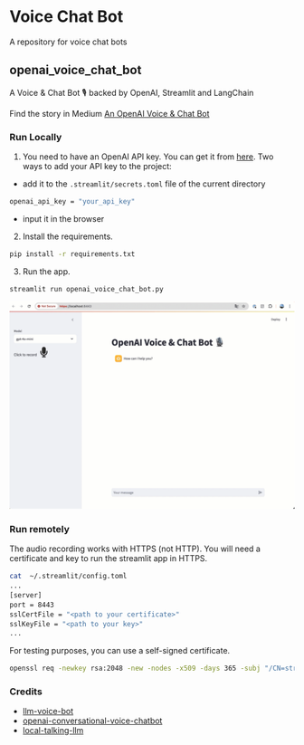 # Voice Chat Bot
A repository for voice chat bots 

## openai_voice_chat_bot
A Voice & Chat Bot 🎙️ backed by OpenAI, Streamlit and LangChain

Find the story in Medium [An OpenAI Voice & Chat Bot](https://medium.com/@yuxiaojian/an-openai-voice-chat-bot-b4cbe553f3ca)

### Run Locally
1. You need to have an OpenAI API key. You can  get it from [here](https://platform.openai.com/account/api-keys). Two ways to add your API key to the project:
- add it to the `.streamlit/secrets.toml` file of the current directory
```bash
openai_api_key = "your_api_key"
```
- input it in the browser


2. Install the requirements.
```bash
pip install -r requirements.txt
```
3. Run the app.
```bash
streamlit run openai_voice_chat_bot.py
```

<p align="center">
  <img src="assets/media/openai_voice_chat_bot.gif">
</p>

### Run remotely
The audio recording works with HTTPS (not HTTP). You will need a certificate and key to run the streamlit app in HTTPS. 

```bash
cat  ~/.streamlit/config.toml
...
[server]
port = 8443
sslCertFile = "<path to your certificate>"
sslKeyFile = "<path to your key>"
...
```

For testing purposes, you can use a self-signed certificate.
```bash
openssl req -newkey rsa:2048 -new -nodes -x509 -days 365 -subj "/CN=streamlit" -keyout streamlit.key -out streamlit.crt

```

### Credits
- [llm-voice-bot](https://github.com/iamaziz/llm-voice-bot)
- [openai-conversational-voice-chatbot](https://github.com/sulaiman-shamasna/openai-conversational-voice-chatbot)
- [local-talking-llm](https://github.com/vndee/local-talking-llm.git)

